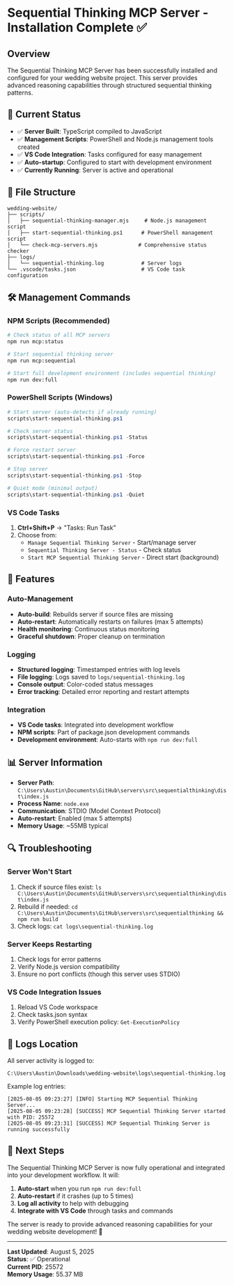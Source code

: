 # Sequential Thinking MCP Server - Installation Complete ✅

## Overview

The Sequential Thinking MCP Server has been successfully installed and configured for your wedding website project. This server provides advanced reasoning capabilities through structured sequential thinking patterns.

## 🚀 Current Status

- ✅ **Server Built**: TypeScript compiled to JavaScript
- ✅ **Management Scripts**: PowerShell and Node.js management tools created
- ✅ **VS Code Integration**: Tasks configured for easy management
- ✅ **Auto-startup**: Configured to start with development environment
- ✅ **Currently Running**: Server is active and operational

## 📁 File Structure

```
wedding-website/
├── scripts/
│   ├── sequential-thinking-manager.mjs     # Node.js management script
│   ├── start-sequential-thinking.ps1      # PowerShell management script
│   └── check-mcp-servers.mjs             # Comprehensive status checker
├── logs/
│   └── sequential-thinking.log            # Server logs
└── .vscode/tasks.json                     # VS Code task configuration
```

## 🛠️ Management Commands

### NPM Scripts (Recommended)

```bash
# Check status of all MCP servers
npm run mcp:status

# Start sequential thinking server
npm run mcp:sequential

# Start full development environment (includes sequential thinking)
npm run dev:full
```

### PowerShell Scripts (Windows)

```powershell
# Start server (auto-detects if already running)
scripts\start-sequential-thinking.ps1

# Check server status
scripts\start-sequential-thinking.ps1 -Status

# Force restart server
scripts\start-sequential-thinking.ps1 -Force

# Stop server
scripts\start-sequential-thinking.ps1 -Stop

# Quiet mode (minimal output)
scripts\start-sequential-thinking.ps1 -Quiet
```

### VS Code Tasks

1. **Ctrl+Shift+P** → "Tasks: Run Task"
2. Choose from:
   - `Manage Sequential Thinking Server` - Start/manage server
   - `Sequential Thinking Server - Status` - Check status
   - `Start MCP Sequential Thinking Server` - Direct start (background)

## 🔧 Features

### Auto-Management

- **Auto-build**: Rebuilds server if source files are missing
- **Auto-restart**: Automatically restarts on failures (max 5 attempts)
- **Health monitoring**: Continuous status monitoring
- **Graceful shutdown**: Proper cleanup on termination

### Logging

- **Structured logging**: Timestamped entries with log levels
- **File logging**: Logs saved to `logs/sequential-thinking.log`
- **Console output**: Color-coded status messages
- **Error tracking**: Detailed error reporting and restart attempts

### Integration

- **VS Code tasks**: Integrated into development workflow
- **NPM scripts**: Part of package.json development commands
- **Development environment**: Auto-starts with `npm run dev:full`

## 📊 Server Information

- **Server Path**: `C:\Users\Austin\Documents\GitHub\servers\src\sequentialthinking\dist\index.js`
- **Process Name**: `node.exe`
- **Communication**: STDIO (Model Context Protocol)
- **Auto-restart**: Enabled (max 5 attempts)
- **Memory Usage**: ~55MB typical

## 🔍 Troubleshooting

### Server Won't Start

1. Check if source files exist: `ls C:\Users\Austin\Documents\GitHub\servers\src\sequentialthinking\dist\index.js`
2. Rebuild if needed: `cd C:\Users\Austin\Documents\GitHub\servers\src\sequentialthinking && npm run build`
3. Check logs: `cat logs\sequential-thinking.log`

### Server Keeps Restarting

1. Check logs for error patterns
2. Verify Node.js version compatibility
3. Ensure no port conflicts (though this server uses STDIO)

### VS Code Integration Issues

1. Reload VS Code workspace
2. Check tasks.json syntax
3. Verify PowerShell execution policy: `Get-ExecutionPolicy`

## 📝 Logs Location

All server activity is logged to:

```
C:\Users\Austin\Downloads\wedding-website\logs\sequential-thinking.log
```

Example log entries:

```
[2025-08-05 09:23:27] [INFO] Starting MCP Sequential Thinking Server...
[2025-08-05 09:23:28] [SUCCESS] MCP Sequential Thinking Server started with PID: 25572
[2025-08-05 09:23:31] [SUCCESS] MCP Sequential Thinking Server is running successfully
```

## 🎯 Next Steps

The Sequential Thinking MCP Server is now fully operational and integrated into your development workflow. It will:

1. **Auto-start** when you run `npm run dev:full`
2. **Auto-restart** if it crashes (up to 5 times)
3. **Log all activity** to help with debugging
4. **Integrate with VS Code** through tasks and commands

The server is ready to provide advanced reasoning capabilities for your wedding website development! 🎉

---

**Last Updated**: August 5, 2025  
**Status**: ✅ Operational  
**Current PID**: 25572  
**Memory Usage**: 55.37 MB
